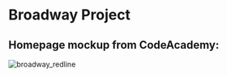 # Broadway Project

## Homepage mockup from CodeAcademy:

![broadway_redline](https://cloud.githubusercontent.com/assets/22730169/25315991/e96d6484-285e-11e7-9593-0401a5b5e0de.jpg)
